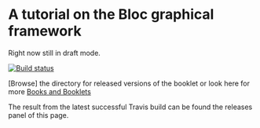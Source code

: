 # A tutorial on the Bloc graphical framework

Right now still in draft mode.

[![Build status](https://travis-ci.com/SquareBracketAssociates/Booklet-BuildingMemoryGameWithBloc.svg?branch=master)](https://travis-ci.com/github/SquareBracketAssociates/Booklet-BuildingMemoryGameWithBloc)

[Browse] the directory for released versions of the booklet or
look here for more [Books and Booklets](http://books.pharo.org/)

The result from the latest successful Travis build can be found the releases panel of this page.
